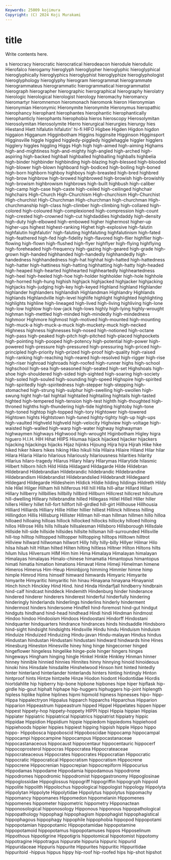 ```yaml
---
Keywords: 25009 kojimura
Copyright: (C) 2024 Koji Murakami
---
```


# title

Write contents here.



s hierocracy hierocratic hierocratical hierodeacon hierodule hierodulic Hierofalco
hierogamy hieroglyph hieroglypher hieroglyphic hieroglyphical hieroglyphically hieroglyphics hieroglyphist hieroglyphize hieroglyphologist
hieroglyphology hieroglyphy hierogram hierogrammat hierogrammate hierogrammateus hierogrammatic hierogrammatical hierogrammatist hierograph
hierographer hierographic hierographical hierography hierolatry hierologic hierological hierologist hierology hieromachy
hieromancy hieromartyr hieromnemon hieromonach hieromonk hieron Hieronymian hieronymian Hieronymic Hieronymite
hieronymite Hieronymus hieropathic hierophancy hierophant hierophantes hierophantic hierophantically hierophanticly hierophants
hierophobia hieros hieroscopy Hierosolymitan hierosolymitan Hierosolymite Hierro hierurgical hierurgies hierurgy
hies Hiestand Hiett hifalutin hifalutin' hi-fi HIFO Higbee Higden Higdon
higdon higgaion Higganum Higginbotham Higgins higginsite Higginson Higginsport Higginsville higgle
higgled higgledy-piggledy higglehaggle higgler higglers higglery higgles higgling Higgs High
high high-aimed high-aiming Highams high-and-mightiness high-and-mighty high-angled high-arched high-aspiring high-backed
highball highballed highballing highballs highbelia high-binder highbinder highbinding high-blazing high-blessed
high-blooded high-blower high-blown highboard high-bodiced high-boiling high-boned high-born highborn highboy
highboys high-breasted high-bred highbred high-brow highbrow high-browed highbrowed high-browish high-browishly
high-browism highbrowism highbrows high-built highbush high-caliber high-camp high-case high-caste high-ceiled
high-ceilinged highchair highchairs High-Church High-Churchism High-churchism High-Churchist High-churchist High-Churchman High-churchman
high-churchman High-churchmanship high-class high-climber high-climbing high-collared high-colored high-coloured high-complexioned high-compression
high-count high-crested high-crowned high-cut highdaddies highdaddy high-density high-duty high-elbowed high-embowed
higher highermost higher-up higher-ups highest highest-ranking Highet high-explosive high-falutin highfalutin
highfalutin' high-faluting highfaluting highfalutinism high-fated high-feathered high-fed high-fidelity high-flavored high-flier
highflier high-flowing high-flown high-flushed high-flyer highflyer high-flying highflying high-foreheaded high-frequency
high-gazing high-geared high-grade high-grown high-handed highhanded high-handedly highhandedly high-handedness highhandedness
high-hat highhat high-hatted high-hattedness high-hatter high-hattiness high-hatting highhatting high-hatty high-headed
high-heaped high-hearted highhearted highheartedly highheartedness high-heel high-heeled high-hoe high-holder highholder
high-hole highhole high-horned high-hung highish highjack highjacked highjacker highjacking highjacks
high-judging high-key high-keyed Highland highland Highlander highlander highlanders highlandish Highlandman
Highlandry Highlands highlands Highlandville high-level highlife highlight highlighted highlighting highlights
highline high-lineaged high-lived high-living highliving high-lone high-low highlow high-low-jack high-lows
highly high-lying highly-wrought highman high-mettled high-minded high-mindedly high-mindedness highmoor Highmore
highmost high-motived high-mounted high-mounting high-muck-a high-muck-a-muck high-muckety-muck high-necked Highness highness
highnesses high-nosed high-notioned high-octane high-pass high-peaked high-pitch high-pitched high-placed highpockets
high-pointing high-pooped high-potency high-potential high-power high-powered high-pressure high-pressured high-pressuring high-priced
high-principled high-priority high-prized high-proof high-quality high-raised high-ranking high-reaching high-reared high-resolved
high-rigger high-rise high-riser highroad highroads high-roofed high-runner highs high-school highschool
high-sea high-seasoned high-seated high-set Highshoals high-shoe high-shouldered high-sided high-sighted high-soaring
high-society high-soled high-souled high-sounding high-speed Highspire high-spirited high-spiritedly high-spiritedness high-stepper
high-stepping high-stomached high-strung high-sulphur high-swelling high-swollen high-swung hight high-tail hightail
hightailed hightailing hightails high-tasted highted high-tempered high-tension high-test highth high-thoughted
high-throned highths high-thundering high-tide highting hightoby high-tone high-toned hightop high-topped
high-tory Hightower high-towered Hightown hights Hightstown high-tuned highty-tighty high-up high-ups
high-vaulted Highveld highveld high-velocity Highview high-voltage high-waisted high-walled high-warp high-water
highway highwayman highwaymen highways Highwood high-wrought Higinbotham Higley higra higuero
H.I.H. HIH Hihat HIIPS Hiiumaa hijack hijacked hijacker hijackers hijacking
hijackings hijacks Hijaz hijinks Hijoung Hijra hijra Hijrah Hike hike
hiked hiker hikers hikes hiking Hiko hikuli hila Hilaira Hilaire
Hiland Hilar hilar Hilara Hilaria Hilario hilarious hilariously hilariousness hilarities
hilarity Hilarius hilaro-tragedy Hilarus Hilary hilary Hilarymas Hilarytide hilasmic Hilbert
hilborn hilch Hild Hilda Hildagard Hildagarde Hilde Hildebran Hildebrand Hildebrandian
Hildebrandic hildebrandic Hildebrandine Hildebrandism Hildebrandist Hildebrandslied Hildebrandt Hildegaard Hildegard Hildegarde
Hildesheim Hildick Hildie hilding hildings Hildreth Hildy hile Hilel Hilger
Hilham hili hiliferous Hill hill Hilla hill-altar Hillard Hillari Hillary
hillberry hillbillies hillbilly hillbird Hillburn Hillcrest hillcrest hillculture hill-dwelling Hilleary
hillebrandite hilled Hillegass Hillel Hillell Hiller hiller hillers Hillery hillet
hill-fort hillfort hill-girdled hill-girt Hillhouse Hillhousia Hilliard Hilliards Hilliary Hillie
Hillier hillier hilliest Hillinck hilliness hilling Hillingdon Hillis Hillisburg Hillister
Hillman hill-man hillman hillmen hillo hilloa hilloaed hilloaing hilloas hillock
hillocked hillocks hillocky hilloed hilloing hillos Hillrose Hills hills hillsale
hillsalesman Hillsboro Hillsborough Hillsdale Hillside hill-side hillside hillsides hillsite hillsman
hill-surrounded Hillsville hill-top hilltop hilltopped hilltopper hilltopping hilltops Hilltown hilltrot
Hillview hillward hillwoman hillwort Hilly hilly hilly-billy Hillyer Hilmar Hilo
hilsa hilsah hilt Hiltan hilted Hilten hilting hiltless Hiltner Hilton
Hiltons hilts hilum hilus Hilversum HIM Him him Hima Himalaya
Himalayan himalayan Himalayas himalayas Himalo-chinese himamatia Himantopus himantopus himati himatia
himation himations Himavat Hime Himeji Himelman himene Himeros Himerus Him-Heup
Himinbjorg himming Himmler himne himp himple Himrod Hims himself himward
himwards Himyaric Himyarite himyarite Himyaritic himyaritic hin hinau Hinayana hinayana
Hinayanist Hinch hinch Hinckley Hind Hind. hind Hinda Hindarfjall hindberry
hindbrain hind-calf hindcast hinddeck Hindemith Hindenburg hinder hinderance hindered hinderer
hinderers hinderest hinderful hinderfully hindering hinderingly hinderlands hinderlings hinderlins hinderly
hinderment hindermost hinders hindersome Hindfell hind-foremost hind-gut hindgut hindguts hindhand
hind-head hindhead Hindi hindi Hindman hindmost Hindoo hindoo Hindooism Hindoos
Hindoostani Hindorff Hindostani hindquarter hindquarters hindrance hindrances hinds hindsaddle Hindsboro
hind-sight hindsight hindsights Hindsville Hindu hindu Hinduism hinduism Hinduize Hinduized
Hinduizing Hindu-javan Hindu-malayan Hindus hindus Hindustan hindustan Hindustani hindustani hindward
hindwards hine Hines Hinesburg Hineston Hinesville hiney hing hinge hingecorner
hinged hingeflower hingeless hingelike hinge-pole hinger hingers hinges hingeways Hingham
hinging hingle Hinkel Hinkle Hinkley Hinman hinner hinney hinnible hinnied
hinnies Hinnites hinny hinnying hinoid hinoideous hinoki hins Hinsdale hinsdalite
Hinshelwood Hinson hint hinted hintedly hinter hinterland hinterlander hinterlands hinters
hinting hintingly Hinton hintproof hints Hintze hintzeite Hinze Hiodon hiodont
Hiodontidae Hiordis hiortdahlite hip hipberry hip-bone hipbone hipbones hipe hiper
hipflask hip-girdle hip-gout hiphalt hiphape hip-huggers hiphuggers hip-joint hiplength hipless
hiplike hipline hiplines hipmi hipmold hipness hipnesses hipo- hipp- Hippa
hippalectryon Hippalus hipparch hipparchs Hipparchus Hipparion hipparion Hippeastrum hippeastrum hipped
Hippel Hippelates hippen hipper hippest hippety-hop hippety-hoppety HIPPI hippi Hippia
hippian Hippias hippiater hippiatric hippiatrical hippiatrics hippiatrist hippiatry hippic Hippidae
Hippidion Hippidium hippie hippiedom hippiedoms hippiehood hippiehoods hippier hippies hippiest
hipping hippish hipple Hippo hippo hippo- Hippobosca hippoboscid Hippoboscidae hippocamp
hippocampal hippocampi hippocampine hippocampus Hippocastanaceae hippocastanaceous hippocaust hippocentaur hippocentauric hippocerf
hippocoprosterol hippocras Hippocratea Hippocrateaceae hippocrateaceous Hippocrates hippocrates Hippocratian Hippocratic hippocratic
Hippocratical Hippocratism hippocratism Hippocrene hippocrene Hippocrenian hippocrepian hippocrepiform Hippocurius Hippodamas
hippodame Hippodamia hippodamous hippodrome hippodromes hippodromic hippodromist hippogastronomy Hippoglosinae Hippoglossidae
Hippoglossus hippogriff hippogriffin hippogryph hippoid hippolite hippolith Hippolochus hippological hippologist
hippology Hippolyta Hippolytan Hippolyte Hippolytidae Hippolytus hippolytus hippomachy hippomancy hippomanes
Hippomedon hippomelanin Hippomenes hippomenes hippometer hippometric hippometry Hipponactean hipponosological hipponosology
Hipponous hipponous hippopathological hippopathology hippophagi hippophagism hippophagist hippophagistical hippophagous hippophagy
hippophile hippophobia hippopod hippopotami hippopotamian hippopotamic Hippopotamidae hippopotamine hippopotamoid hippopotamus
hippopotamuses hippos Hipposelinum Hippothous hippotigrine Hippotigris hippotomical hippotomist hippotomy hippotragine
Hippotragus hippurate hippuria hippuric hippurid Hippuridaceae Hippuris hippurite Hippurites hippuritic
Hippuritidae hippuritoid -hippus hippus hippy hip-roof hip-roofed hips hip-shot hipshot
